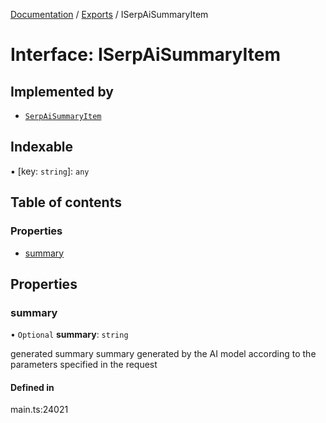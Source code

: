 [Documentation](../README.md) / [Exports](../modules.md) / ISerpAiSummaryItem

# Interface: ISerpAiSummaryItem

## Implemented by

- [`SerpAiSummaryItem`](../classes/SerpAiSummaryItem.md)

## Indexable

▪ [key: `string`]: `any`

## Table of contents

### Properties

- [summary](ISerpAiSummaryItem.md#summary)

## Properties

### summary

• `Optional` **summary**: `string`

generated summary
summary generated by the AI model according to the parameters specified in the request

#### Defined in

main.ts:24021
